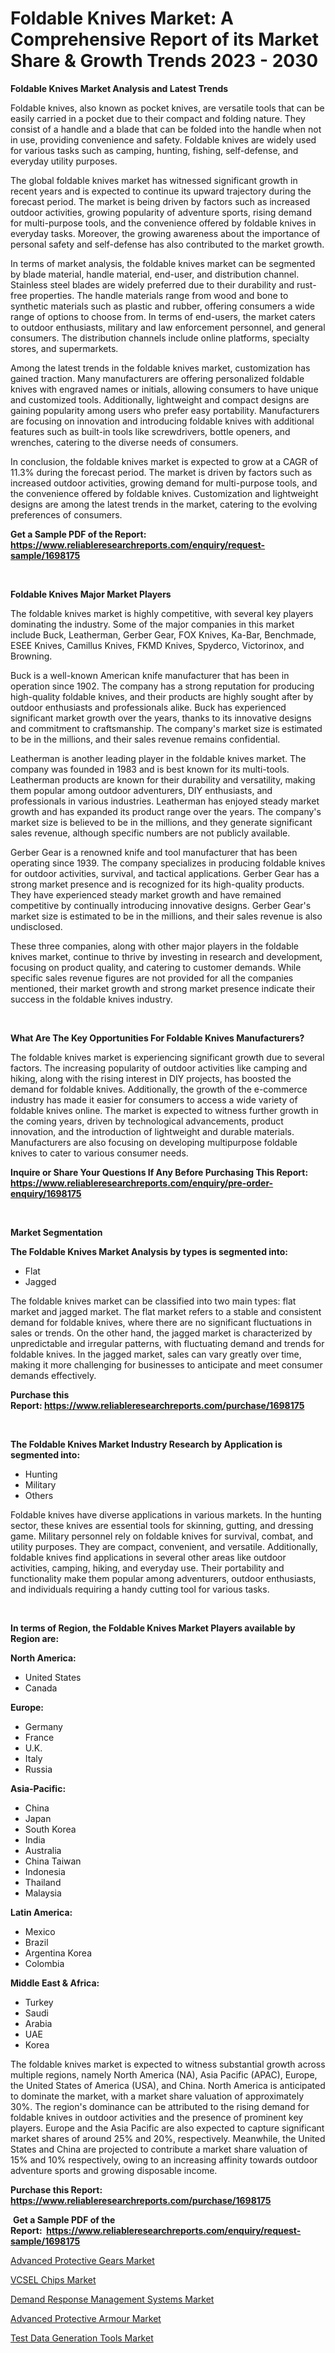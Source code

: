 <p><h1>Foldable Knives Market: A Comprehensive Report of its Market Share & Growth Trends 2023 - 2030</h1></p><p><strong>Foldable Knives Market Analysis and Latest Trends</strong></p>
<p><p>Foldable knives, also known as pocket knives, are versatile tools that can be easily carried in a pocket due to their compact and folding nature. They consist of a handle and a blade that can be folded into the handle when not in use, providing convenience and safety. Foldable knives are widely used for various tasks such as camping, hunting, fishing, self-defense, and everyday utility purposes.</p><p>The global foldable knives market has witnessed significant growth in recent years and is expected to continue its upward trajectory during the forecast period. The market is being driven by factors such as increased outdoor activities, growing popularity of adventure sports, rising demand for multi-purpose tools, and the convenience offered by foldable knives in everyday tasks. Moreover, the growing awareness about the importance of personal safety and self-defense has also contributed to the market growth.</p><p>In terms of market analysis, the foldable knives market can be segmented by blade material, handle material, end-user, and distribution channel. Stainless steel blades are widely preferred due to their durability and rust-free properties. The handle materials range from wood and bone to synthetic materials such as plastic and rubber, offering consumers a wide range of options to choose from. In terms of end-users, the market caters to outdoor enthusiasts, military and law enforcement personnel, and general consumers. The distribution channels include online platforms, specialty stores, and supermarkets.</p><p>Among the latest trends in the foldable knives market, customization has gained traction. Many manufacturers are offering personalized foldable knives with engraved names or initials, allowing consumers to have unique and customized tools. Additionally, lightweight and compact designs are gaining popularity among users who prefer easy portability. Manufacturers are focusing on innovation and introducing foldable knives with additional features such as built-in tools like screwdrivers, bottle openers, and wrenches, catering to the diverse needs of consumers.</p><p>In conclusion, the foldable knives market is expected to grow at a CAGR of 11.3% during the forecast period. The market is driven by factors such as increased outdoor activities, growing demand for multi-purpose tools, and the convenience offered by foldable knives. Customization and lightweight designs are among the latest trends in the market, catering to the evolving preferences of consumers.</p></p>
<p><strong>Get a Sample PDF of the Report:&nbsp; <a href="https://www.reliableresearchreports.com/enquiry/request-sample/1698175">https://www.reliableresearchreports.com/enquiry/request-sample/1698175</a></strong></p>
<p>&nbsp;</p>
<p><strong>Foldable Knives Major Market Players</strong></p>
<p><p>The foldable knives market is highly competitive, with several key players dominating the industry. Some of the major companies in this market include Buck, Leatherman, Gerber Gear, FOX Knives, Ka-Bar, Benchmade, ESEE Knives, Camillus Knives, FKMD Knives, Spyderco, Victorinox, and Browning. </p><p>Buck is a well-known American knife manufacturer that has been in operation since 1902. The company has a strong reputation for producing high-quality foldable knives, and their products are highly sought after by outdoor enthusiasts and professionals alike. Buck has experienced significant market growth over the years, thanks to its innovative designs and commitment to craftsmanship. The company's market size is estimated to be in the millions, and their sales revenue remains confidential.</p><p>Leatherman is another leading player in the foldable knives market. The company was founded in 1983 and is best known for its multi-tools. Leatherman products are known for their durability and versatility, making them popular among outdoor adventurers, DIY enthusiasts, and professionals in various industries. Leatherman has enjoyed steady market growth and has expanded its product range over the years. The company's market size is believed to be in the millions, and they generate significant sales revenue, although specific numbers are not publicly available.</p><p>Gerber Gear is a renowned knife and tool manufacturer that has been operating since 1939. The company specializes in producing foldable knives for outdoor activities, survival, and tactical applications. Gerber Gear has a strong market presence and is recognized for its high-quality products. They have experienced steady market growth and have remained competitive by continually introducing innovative designs. Gerber Gear's market size is estimated to be in the millions, and their sales revenue is also undisclosed.</p><p>These three companies, along with other major players in the foldable knives market, continue to thrive by investing in research and development, focusing on product quality, and catering to customer demands. While specific sales revenue figures are not provided for all the companies mentioned, their market growth and strong market presence indicate their success in the foldable knives industry.</p></p>
<p>&nbsp;</p>
<p><strong>What Are The Key Opportunities For Foldable Knives Manufacturers?</strong></p>
<p><p>The foldable knives market is experiencing significant growth due to several factors. The increasing popularity of outdoor activities like camping and hiking, along with the rising interest in DIY projects, has boosted the demand for foldable knives. Additionally, the growth of the e-commerce industry has made it easier for consumers to access a wide variety of foldable knives online. The market is expected to witness further growth in the coming years, driven by technological advancements, product innovation, and the introduction of lightweight and durable materials. Manufacturers are also focusing on developing multipurpose foldable knives to cater to various consumer needs.</p></p>
<p><strong>Inquire or Share Your Questions If Any Before Purchasing This Report: <a href="https://www.reliableresearchreports.com/enquiry/pre-order-enquiry/1698175">https://www.reliableresearchreports.com/enquiry/pre-order-enquiry/1698175</a></strong></p>
<p>&nbsp;</p>
<p><strong>Market Segmentation</strong></p>
<p><strong>The Foldable Knives Market Analysis by types is segmented into:</strong></p>
<p><ul><li>Flat</li><li>Jagged</li></ul></p>
<p><p>The foldable knives market can be classified into two main types: flat market and jagged market. The flat market refers to a stable and consistent demand for foldable knives, where there are no significant fluctuations in sales or trends. On the other hand, the jagged market is characterized by unpredictable and irregular patterns, with fluctuating demand and trends for foldable knives. In the jagged market, sales can vary greatly over time, making it more challenging for businesses to anticipate and meet consumer demands effectively.</p></p>
<p><strong>Purchase this Report:&nbsp;<a href="https://www.reliableresearchreports.com/purchase/1698175">https://www.reliableresearchreports.com/purchase/1698175</a></strong></p>
<p>&nbsp;</p>
<p><strong>The Foldable Knives Market Industry Research by Application is segmented into:</strong></p>
<p><ul><li>Hunting</li><li>Military</li><li>Others</li></ul></p>
<p><p>Foldable knives have diverse applications in various markets. In the hunting sector, these knives are essential tools for skinning, gutting, and dressing game. Military personnel rely on foldable knives for survival, combat, and utility purposes. They are compact, convenient, and versatile. Additionally, foldable knives find applications in several other areas like outdoor activities, camping, hiking, and everyday use. Their portability and functionality make them popular among adventurers, outdoor enthusiasts, and individuals requiring a handy cutting tool for various tasks.</p></p>
<p>&nbsp;</p>
<p><strong>In terms of Region, the Foldable Knives Market Players available by Region are:</strong></p>
<p>
    <p> <strong> North America: </strong>
        <ul>
            <li>United States</li>
            <li>Canada</li>
        </ul>
        </p> 
    <p> <strong> Europe: </strong>
        <ul>
            <li>Germany</li>
            <li>France</li>
            <li>U.K.</li>
            <li>Italy</li>
            <li>Russia</li>
        </ul>
        </p> 
    <p> <strong> Asia-Pacific: </strong>
        <ul>
            <li>China</li>
            <li>Japan</li>
            <li>South Korea</li>
            <li>India</li>
            <li>Australia</li>
            <li>China Taiwan</li>
            <li>Indonesia</li>
            <li>Thailand</li>
            <li>Malaysia</li>
        </ul>
        </p> 
    <p> <strong> Latin America: </strong>
        <ul>
            <li>Mexico</li>
            <li>Brazil</li>
            <li>Argentina Korea</li>
            <li>Colombia</li>
        </ul>
        </p> 
    <p> <strong> Middle East & Africa: </strong>
        <ul>
            <li>Turkey</li>
            <li>Saudi</li>
            <li>Arabia</li>
            <li>UAE</li>
            <li>Korea</li>
        </ul>
    </p>
    </p>
<p><p>The foldable knives market is expected to witness substantial growth across multiple regions, namely North America (NA), Asia Pacific (APAC), Europe, the United States of America (USA), and China. North America is anticipated to dominate the market, with a market share valuation of approximately 30%. The region's dominance can be attributed to the rising demand for foldable knives in outdoor activities and the presence of prominent key players. Europe and the Asia Pacific are also expected to capture significant market shares of around 25% and 20%, respectively. Meanwhile, the United States and China are projected to contribute a market share valuation of 15% and 10% respectively, owing to an increasing affinity towards outdoor adventure sports and growing disposable income.</p></p>
<p><strong>Purchase this Report: <a href="https://www.reliableresearchreports.com/purchase/1698175">https://www.reliableresearchreports.com/purchase/1698175</a></strong></p>
<p>&nbsp;<strong>Get a Sample PDF of the Report:&nbsp;&nbsp;<a href="https://www.reliableresearchreports.com/enquiry/request-sample/1698175">https://www.reliableresearchreports.com/enquiry/request-sample/1698175</a></strong></p>
<p><strong></strong></p>
<p><p><a href="https://www.linkedin.com/pulse/advanced-protective-gears-market-size-growth-forecast-from-gxa0c/">Advanced Protective Gears Market</a></p><p><a href="https://github.com/aliciawhite5576/Market-Research-Report-List-1/blob/main/vcsel-chips-market.md">VCSEL Chips Market</a></p><p><a href="https://medium.com/@rahulv.reportprime/demand-response-management-systems-market-size-growth-forecast-2023-2030-a20ff78b3fe8">Demand Response Management Systems Market</a></p><p><a href="https://www.linkedin.com/pulse/advanced-protective-armour-market-insights-players-0omjc/">Advanced Protective Armour Market</a></p><p><a href="https://github.com/provorikovar/Market-Research-Report-List-1/blob/main/test-data-generation-tools-market.md">Test Data Generation Tools Market</a></p></p>